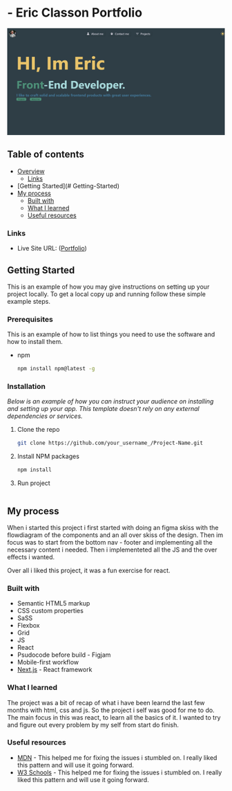 # - Eric Classon Portfolio

![Design preview for the Portfolio](./src/assets/image1.png)

## Table of contents

- [Overview](#overview)
  - [Links](#links)
- [Getting Started](# Getting-Started)
- [My process](#my-process)
  - [Built with](#built-with)
  - [What I learned](#what-i-learned)
  - [Useful resources](#useful-resources)

### Links

- Live Site URL: ([Portfolio](https://portfolio-eric-classon-azure.vercel.app/))

<!-- GETTING STARTED -->

## Getting Started

This is an example of how you may give instructions on setting up your project locally.
To get a local copy up and running follow these simple example steps.

### Prerequisites

This is an example of how to list things you need to use the software and how to install them.

- npm
  ```sh
  npm install npm@latest -g
  ```

### Installation

_Below is an example of how you can instruct your audience on installing and setting up your app. This template doesn't rely on any external dependencies or services._

1. Clone the repo
   ```sh
   git clone https://github.com/your_username_/Project-Name.git
   ```
2. Install NPM packages
   ```sh
   npm install
   ```
3. Run project

   ```Npm run dev

   ```

## My process

When i started this project i first started with doing an figma skiss with the flowdiagram of the components and an all over skiss of the design.
Then im focus was to start from the bottom nav - footer and implementing all the necessary content i needed. Then i implementeted all the JS and the over effects i wanted.

Over all i liked this project, it was a fun exercise for react.

### Built with

- Semantic HTML5 markup
- CSS custom properties
- SaSS
- Flexbox
- Grid
- JS
- React
- Psudocode before build - Figjam
- Mobile-first workflow
- [Next.js](https://nextjs.org/) - React framework

### What I learned

The project was a bit of recap of what i have been learnd the last few months with html, css and js. So the project i self was good for me to do. The main focus in this was react, to learn all the basics of it. I wanted to try and figure out every problem by my self from start do finish.

### Useful resources

- [MDN](https://developer.mozilla.org/en-US/) - This helped me for fixing the issues i stumbled on. I really liked this pattern and will use it going forward.
- [W3 Schools](https://www.w3schools.com/) - This helped me for fixing the issues i stumbled on. I really liked this pattern and will use it going forward.

```

```
